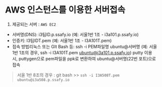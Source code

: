 # AWS 인스턴스를 이용한 서버접속

1. 제공되는 서버 : `AWS EC2`

- 서버명(DNS): i3팀ID.p.ssafy.io (예: 서울1반 1조 - i3a101.p.ssafy.io)
- 인증키: I3팀IDT.pem (예: 서울1반 1조 - I3A101T.pem)
- 접속 방법리눅스 또는 GIt Bash 등: ssh -i PEM파일명 ubuntu@서버명 (예: 서울1반 1조의 경우, ssh -i I3A101T.pem [ubuntu@i3a101.p.ssafy.io](mailto:ubuntu@i3a101.p.ssafy.io)) putty 이용 시, puttygen으로 pem파일을 ppk로 변환하여 ubuntu@서버명(22번 포트)으로 접속

> 서울 1반 8조의 경우 : git bash >>  `ssh -i I3A508T.pem ubuntu@i3a508.p.ssafy.io` 


